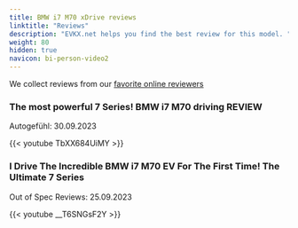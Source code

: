 ```yaml
---
title: BMW i7 M70 xDrive reviews
linktitle: "Reviews"
description: "EVKX.net helps you find the best review for this model. "
weight: 80
hidden: true
navicon: bi-person-video2
---
```

We collect reviews from our [favorite online reviewers](../../../../guides/evreviewers/)

<div class="container text-center shadow p-2 pe-4 mb-5 bg-body-tertiary rounded border">
<h3>The most powerful 7 Series! BMW i7 M70 driving REVIEW</h3>
<p>Autogefühl: 30.09.2023</p>

{{< youtube TbXX684UiMY >}}

</div>
<div class="container text-center shadow p-2 pe-4 mb-5 bg-body-tertiary rounded border">
<h3>I Drive The Incredible BMW i7 M70 EV For The First Time! The Ultimate 7 Series</h3>
<p>Out of Spec Reviews: 25.09.2023</p>

{{< youtube __T6SNGsF2Y >}}

</div>
